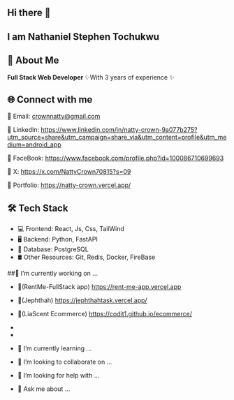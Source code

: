 ## Hi there 👋

## I am Nathaniel Stephen Tochukwu

## 🚀 About Me

**Full Stack Web Developer** ✨With 3 years of experience ✨

## 🌐 Connect with me
🔗 Email: crownnatty@gmail.com

🔗 LinkedIn: https://www.linkedin.com/in/natty-crown-9a077b275?utm_source=share&utm_campaign=share_via&utm_content=profile&utm_medium=android_app

🔗 FaceBook: https://www.facebook.com/profile.php?id=100086710699693

🔗 X: https://x.com/NattyCrown70815?s=09

🔗 Portfolio: https://natty-crown.vercel.app/

## 🛠️ Tech Stack
- 💻 Frontend: React, Js, Css, TailWind
- 🖥️ Backend: Python, FastAPI
- 💾 Database: PostgreSQL
- 🛢️ Other Resources: Git, Redis, Docker, FireBase


##🔭 I’m currently working on ...
- 🔗(RentMe-FullStack app)  https://rent-me-app.vercel.app
- 🔗(Jephthah) https://jephthahtask.vercel.app/
- 🔗(LiaScent Ecommerce) https://codit1.github.io/ecommerce/
- 

- 
- 🌱 I’m currently learning ...
- 👯 I’m looking to collaborate on ... 
- 🤔 I’m looking for help with ...
- 💬 Ask me about ...
